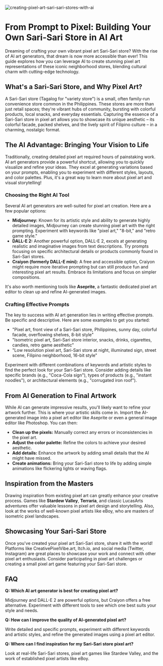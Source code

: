 ![creating-pixel-art-sari-sari-stores-with-ai](https://images.pexels.com/photos/18148216/pexels-photo-18148216.jpeg?auto=compress&cs=tinysrgb&fit=crop&h=627&w=1200)

# From Prompt to Pixel: Building Your Own Sari-Sari Store in AI Art

Dreaming of crafting your own vibrant pixel art Sari-Sari store? With the rise of AI art generators, that dream is now more accessible than ever! This guide explores how you can leverage AI to create stunning pixel art representations of these iconic neighborhood stores, blending cultural charm with cutting-edge technology.

## What's a Sari-Sari Store, and Why Pixel Art?

A Sari-Sari store (Tagalog for "variety store") is a small, often family-run convenience store common in the Philippines. These stores are more than just retail spaces; they're vibrant hubs of community, bursting with colorful products, local snacks, and everyday essentials. Capturing the essence of a Sari-Sari store in pixel art allows you to showcase its unique aesthetic – its colorful facade, packed shelves, and the lively spirit of Filipino culture – in a charming, nostalgic format.

## The AI Advantage: Bringing Your Vision to Life

Traditionally, creating detailed pixel art required hours of painstaking work. AI art generators provide a powerful shortcut, allowing you to quickly visualize and refine your ideas. They excel at generating variations based on your prompts, enabling you to experiment with different styles, layouts, and color palettes. Plus, it's a great way to learn more about pixel art and visual storytelling!

### Choosing the Right AI Tool

Several AI art generators are well-suited for pixel art creation. Here are a few popular options:

*   **Midjourney:** Known for its artistic style and ability to generate highly detailed images, Midjourney can create stunning pixel art with the right prompting. Experiment with keywords like "pixel art," "8-bit," and "retro game style."
*   **DALL-E 2:** Another powerful option, DALL-E 2, excels at generating realistic and imaginative images from text descriptions. Try prompts focusing on specific architectural details or products commonly found in Sari-Sari stores.
*   **Craiyon (formerly DALL-E mini):** A free and accessible option, Craiyon might require more iterative prompting but can still produce fun and interesting pixel art results. Embrace its limitations and focus on simpler compositions.

It's also worth mentioning tools like **Aseprite**, a fantastic dedicated pixel art editor to clean up and refine AI-generated images.

### Crafting Effective Prompts

The key to success with AI art generation lies in writing effective prompts. Be specific and descriptive. Here are some examples to get you started:

*   "Pixel art, front view of a Sari-Sari store, Philippines, sunny day, colorful facade, overflowing shelves, 8-bit style"
*   "Isometric pixel art, Sari-Sari store interior, snacks, drinks, cigarettes, candies, retro game aesthetic"
*   "Low resolution pixel art, Sari-Sari store at night, illuminated sign, street scene, Filipino neighborhood, 16-bit style"

Experiment with different combinations of keywords and artistic styles to find the perfect look for your Sari-Sari store. Consider adding details like specific brands (e.g., "Coca-Cola sign"), types of products (e.g., "instant noodles"), or architectural elements (e.g., "corrugated iron roof").

## From AI Generation to Final Artwork

While AI can generate impressive results, you'll likely want to refine your artwork further. This is where your artistic skills come in. Import the AI-generated image into a pixel art editor like Aseprite or even a general image editor like Photoshop. You can then:

*   **Clean up the pixels:** Manually correct any errors or inconsistencies in the pixel art.
*   **Adjust the color palette:** Refine the colors to achieve your desired aesthetic.
*   **Add details:** Enhance the artwork by adding small details that the AI might have missed.
*   **Create animations:** Bring your Sari-Sari store to life by adding simple animations like flickering lights or waving flags.

## Inspiration from the Masters

Drawing inspiration from existing pixel art can greatly enhance your creative process. Games like **Stardew Valley**, **Terraria**, and classic LucasArts adventures offer valuable lessons in pixel art design and storytelling. Also, look at the works of well-known pixel artists like eBoy, who are masters of isometric pixel landscapes.

## Showcasing Your Sari-Sari Store

Once you've created your pixel art Sari-Sari store, share it with the world! Platforms like CreativePixelVibe.art, Itch.io, and social media (Twitter, Instagram) are great places to showcase your work and connect with other pixel art enthusiasts. Consider participating in pixel art challenges or creating a small pixel art game featuring your Sari-Sari store.

## FAQ

**Q: Which AI art generator is best for creating pixel art?**

Midjourney and DALL-E 2 are powerful options, but Craiyon offers a free alternative. Experiment with different tools to see which one best suits your style and needs.

**Q: How can I improve the quality of AI-generated pixel art?**

Write detailed and specific prompts, experiment with different keywords and artistic styles, and refine the generated images using a pixel art editor.

**Q: Where can I find inspiration for my Sari-Sari store pixel art?**

Look at real-life Sari-Sari stores, pixel art games like Stardew Valley, and the work of established pixel artists like eBoy.